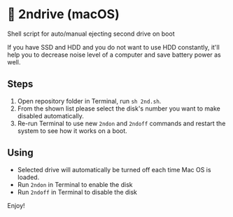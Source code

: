 # 🦉 2ndrive (macOS)
Shell script for auto/manual ejecting second drive on boot

If you have SSD and HDD and you do not want to use HDD constantly, it'll help you to decrease noise level of a computer and save battery power as well.

## Steps
1. Open repository folder in Terminal, run `sh 2nd.sh`. 
2. From the shown list please select the disk's number you want to make disabled automatically.
3. Re-run Terminal to use new `2ndon` and `2ndoff` commands and restart the system to see how it works on a boot.

## Using
- Selected drive will automatically be turned off each time Mac OS is loaded.
- Run `2ndon` in Terminal to enable the disk
- Run `2ndoff` in Terminal to disable the disk

Enjoy!
